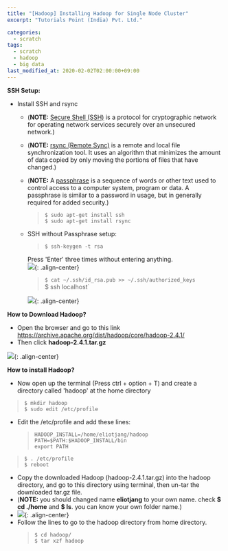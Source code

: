 ```yaml
---
title: "[Hadoop] Installing Hadoop for Single Node Cluster"
excerpt: "Tutorials Point (India) Pvt. Ltd."

categories:
  - scratch
tags:
  - scratch
  - hadoop
  - big data
last_modified_at: 2020-02-02T02:00:00+09:00
---
```

**SSH Setup:**  
  - Install SSH and rsync
    - (**NOTE:** <u>Secure Shell (SSH)</u> is a protocol for cryptographic network for operating network services securely over an unsecured network.)
    - (**NOTE:** <u>rsync (Remote Sync)</u> is a remote and local file synchronization tool. It uses an algorithm that minimizes the amount of data copied by only moving the portions of files that have changed.)
    - (**NOTE:** A <u>passphrase</u> is a sequence of words or other text used to control access to a computer system, program or data. A passphrase is similar to a password in usage, but in generally required for added security.)
      >`$ sudo apt-get install ssh`  
      >`$ sudo apt-get install rsync`
    - SSH without Passphrase setup:
      >`$ ssh-keygen -t rsa`  

      Press 'Enter' three times without entering anything.  
      ![](https://eliotjang.github.io/assets/images/hadoop/virtualbox/ssh-keygen.png){: .align-center}  

      >`$ cat ~/.ssh/id_rsa.pub >> ~/.ssh/authorized_keys`  
      >$ ssh localhost`

      ![](https://eliotjang.github.io/assets/images/hadoop/virtualbox/local-host.png){: .align-center}  

**How to Download Hadoop?**  
  - Open the browser and go to this link <https://archive.apache.org/dist/hadoop/core/hadoop-2.4.1/>
  - Then click **hadoop-2.4.1.tar.gz**  

![](https://eliotjang.github.io/assets/images/hadoop/virtualbox/hadoop-download.png){: .align-center}  

**How to install Hadoop?**  
  - Now open up the terminal (Press ctrl + option + T) and create a directory called 'hadoop' at the home directory
  >`$ mkdir hadoop`  
  >`$ sudo edit /etc/profile`
  - Edit the /etc/profile and add these lines:
    >`HADOOP_INSTALL=/home/eliotjang/hadoop`  
    >`PATH=$PATH:$HADOOP_INSTALL/bin`  
    >`export PATH`
  >`$ . /etc/profile`  
  >`$ reboot`
  - Copy the downloaded Hadoop (hadoop-2.4.1.tar.gz) into the hadoop directory, and go to this directory using terminal, then un-tar the downloaded tar.gz file.
  - (**NOTE:** you should changed name **eliotjang** to your own name. check **$ cd ./home** and **$ ls**. you can know your own folder name.)
  - ![](https://eliotjang.github.io/assets/images/hadoop/virtualbox/moved-hadoop-targz.png){: .align-center}
  - Follow the lines to go to the hadoop directory from home directory.
    >`$ cd hadoop/`  
    >`$ tar xzf hadoop`

